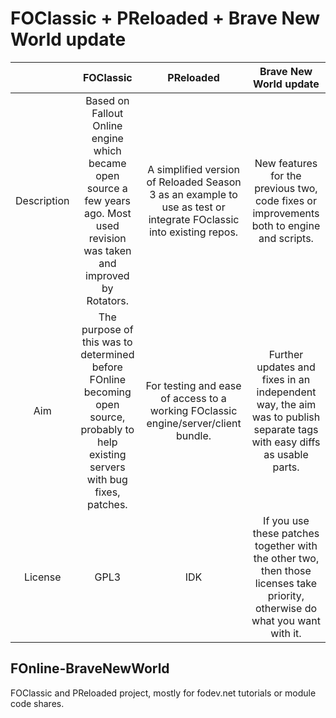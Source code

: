 # FOClassic + PReloaded + Brave New World update

| | FOClassic | PReloaded | Brave New World update |
|:----------:|:----------:|:-----------:|:------------------:|
| Description |Based on Fallout Online engine which became open source a few years ago. Most used revision was taken and improved by Rotators.  | A simplified version of Reloaded Season 3 as an example to use as test or integrate FOclassic into existing repos. | New features for the previous two, code fixes or improvements both to engine and scripts. |
| Aim | The purpose of this was to determined before FOnline becoming open source, probably to help existing servers with bug fixes, patches. | For testing and ease of access to a working FOclassic engine/server/client bundle. | Further updates and fixes in an independent way, the aim was to publish separate tags with easy diffs as usable parts. |
| License | GPL3 | IDK | If you use these patches together with the other two, then those licenses take priority, otherwise do what you want with it. |

## FOnline-BraveNewWorld
FOClassic and PReloaded project, mostly for fodev.net tutorials or module code shares.

